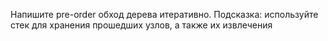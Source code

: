 Напишите pre-order обход дерева итеративно. Подсказка: используйте стек для хранения прошедших узлов, а также их извлечения